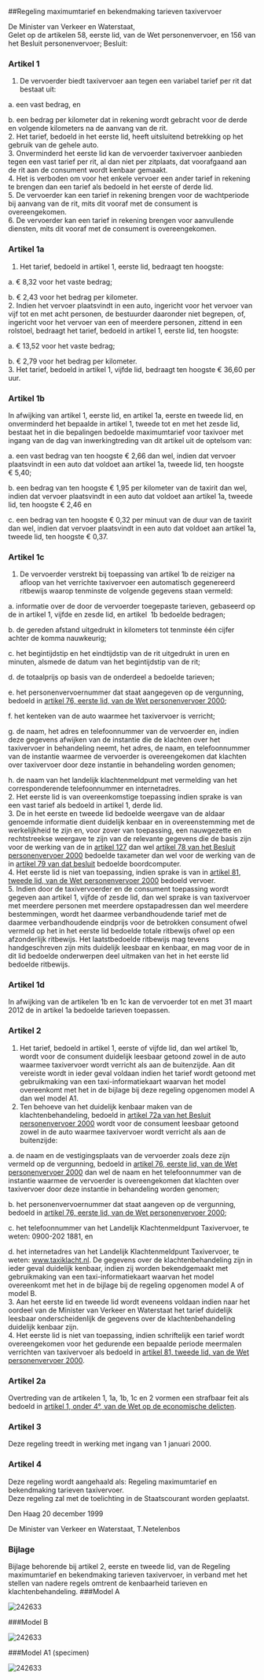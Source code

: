 <meta http-equiv='Content-Type' content='text/html; charset=utf-8' />

##Regeling maximumtarief en bekendmaking tarieven taxivervoer

De Minister van Verkeer en Waterstaat,  
Gelet op de artikelen 58, eerste lid, van de Wet personenvervoer, en 156 van het Besluit personenvervoer;
Besluit:    

### Artikel  1  

1.  De vervoerder biedt taxivervoer aan tegen een variabel tarief per rit dat bestaat uit: 

a. een vast bedrag, en  

b. een bedrag per kilometer dat in rekening wordt gebracht voor de derde en volgende kilometers na de aanvang van de rit.     
2.  Het tarief, bedoeld in het eerste lid, heeft uitsluitend betrekking op het gebruik van de gehele auto.   
3.  Onverminderd het eerste lid kan de vervoerder taxivervoer aanbieden tegen een vast tarief per rit, al dan niet per zitplaats, dat voorafgaand aan de rit aan de consument wordt kenbaar gemaakt.   
4.  Het is verboden om voor het enkele vervoer een ander tarief in rekening te brengen dan een tarief als bedoeld in het eerste of derde lid.   
5.  De vervoerder kan een tarief in rekening brengen voor de wachtperiode bij aanvang van de rit, mits dit vooraf met de consument is overeengekomen.   
6.  De vervoerder kan een tarief in rekening brengen voor aanvullende diensten, mits dit vooraf met de consument is overeengekomen.   

### Artikel  1a  

1.  Het tarief, bedoeld in artikel 1, eerste lid, bedraagt ten hoogste: 

a. € 8,32 voor het vaste bedrag;  

b. € 2,43 voor het bedrag per kilometer.     
2.  Indien het vervoer plaatsvindt in een auto, ingericht voor het vervoer van vijf tot en met acht personen, de bestuurder daaronder niet begrepen, of, ingericht voor het vervoer van een of meerdere personen, zittend in een rolstoel, bedraagt het tarief, bedoeld in artikel 1, eerste lid, ten hoogste: 

a. € 13,52 voor het vaste bedrag;  

b. € 2,79 voor het bedrag per kilometer.     
3.  Het tarief, bedoeld in artikel 1, vijfde lid, bedraagt ten hoogste € 36,60 per uur.   

### Artikel  1b  

In afwijking van artikel 1, eerste lid, en artikel 1a, eerste en tweede lid, en onverminderd het bepaalde in artikel 1, tweede tot en met het zesde lid, bestaat het in die bepalingen bedoelde maximumtarief voor taxivoer met ingang van de dag van inwerkingtreding van dit artikel uit de optelsom van: 

a. een vast bedrag van ten hoogste € 2,66 dan wel, indien dat vervoer plaatsvindt in een auto dat voldoet aan artikel 1a, tweede lid, ten hoogste € 5,40;  

b. een bedrag van ten hoogste € 1,95 per kilometer van de taxirit dan wel, indien dat vervoer plaatsvindt in een auto dat voldoet aan artikel 1a, tweede lid, ten hoogste € 2,46 en  

c. een bedrag van ten hoogste € 0,32 per minuut van de duur van de taxirit dan wel, indien dat vervoer plaatsvindt in een auto dat voldoet aan artikel 1a, tweede lid, ten hoogste € 0,37.    

### Artikel  1c  

1.  De vervoerder verstrekt bij toepassing van artikel 1b de reiziger na afloop van het verrichte taxivervoer een automatisch gegenereerd ritbewijs waarop tenminste de volgende gegevens staan vermeld: 

a. informatie over de door de vervoerder toegepaste tarieven, gebaseerd op de in artikel 1, vijfde en zesde lid, en artikel  1b bedoelde bedragen;  

b. de gereden afstand uitgedrukt in kilometers tot tenminste één cijfer achter de komma nauwkeurig;  

c. het begintijdstip en het eindtijdstip van de rit uitgedrukt in uren en minuten, alsmede de datum van het begintijdstip van de rit;  

d. de totaalprijs op basis van de onderdeel a bedoelde tarieven;  

e. het personenvervoernummer dat staat aangegeven op de vergunning, bedoeld in [artikel 76, eerste lid, van de Wet personenvervoer 2000](../../../../../../../../wet/wet/personenvervoer/2000/BWBR0011470/README.md);  

f. het kenteken van de auto waarmee het taxivervoer is verricht;  

g. de naam, het adres en telefoonnummer van de vervoerder en, indien deze gegevens afwijken van de instantie die de klachten over het taxivervoer in behandeling neemt, het adres, de naam, en telefoonnummer van de instantie waarmee de vervoerder is overeengekomen dat klachten over taxivervoer door deze instantie in behandeling worden genomen;  

h. de naam van het landelijk klachtenmeldpunt met vermelding van het corresponderende telefoonnummer en internetadres.     
2.  Het eerste lid is van overeenkomstige toepassing indien sprake is van een vast tarief als bedoeld in artikel 1, derde lid.   
3.  De in het eerste en tweede lid bedoelde weergave van de aldaar genoemde informatie dient duidelijk kenbaar en in overeenstemming met de werkelijkheid te zijn en, voor zover van toepassing, een nauwgezette en rechtstreekse weergave te zijn van de relevante gegevens die de basis zijn voor de werking van de in [artikel 127](../../../../../../../../AMvB/besluit/personenvervoer/2000/BWBR0011982/README.md) dan wel [artikel 78 van het Besluit personenvervoer 2000](../../../../../../../../AMvB/besluit/personenvervoer/2000/BWBR0011982/README.md) bedoelde taxameter dan wel voor de werking van de in [artikel 79 van dat besluit](../../../../../../../../AMvB/besluit/personenvervoer/2000/BWBR0011982/README.md) bedoelde boordcomputer.   
4.  Het eerste lid is niet van toepassing, indien sprake is van in [artikel 81, tweede lid, van de Wet personenvervoer 2000](../../../../../../../../wet/wet/personenvervoer/2000/BWBR0011470/README.md) bedoeld vervoer.   
5.  Indien door de taxivervoerder en de consument toepassing wordt gegeven aan artikel 1, vijfde of zesde lid, dan wel sprake is van taxivervoer met meerdere personen met meerdere opstapadressen dan wel meerdere bestemmingen, wordt het daarmee verbandhoudende tarief met de daarmee verbandhoudende eindprijs voor de betrokken consument ofwel vermeld op het in het eerste lid bedoelde totale ritbewijs ofwel op een afzonderlijk ritbewijs. Het laatstbedoelde ritbewijs mag tevens handgeschreven zijn mits duidelijk leesbaar en kenbaar, en mag voor de in dit lid bedoelde onderwerpen deel uitmaken van het in het eerste lid bedoelde ritbewijs.   

### Artikel  1d  

In afwijking van de artikelen 1b en 1c kan de vervoerder tot en met 31 maart 2012 de in artikel 1a bedoelde tarieven toepassen.  

### Artikel  2  

1.  Het tarief, bedoeld in artikel 1, eerste of vijfde lid, dan wel artikel 1b, wordt voor de consument duidelijk leesbaar getoond zowel in de auto waarmee taxivervoer wordt verricht als aan de buitenzijde. Aan dit vereiste wordt in ieder geval voldaan indien het tarief wordt getoond met gebruikmaking van een taxi-informatiekaart waarvan het model overeenkomt met het in de bijlage bij deze regeling opgenomen model A dan wel model A1.   
2.  Ten behoeve van het duidelijk kenbaar maken van de klachtenbehandeling, bedoeld in [artikel 72a van het Besluit personenvervoer 2000](../../../../../../../../AMvB/besluit/personenvervoer/2000/BWBR0011982/README.md) wordt voor de consument leesbaar getoond zowel in de auto waarmee taxivervoer wordt verricht als aan de buitenzijde: 

a. de naam en de vestigingsplaats van de vervoerder zoals deze zijn vermeld op de vergunning, bedoeld in [artikel 76, eerste lid, van de Wet personenvervoer 2000](../../../../../../../../wet/wet/personenvervoer/2000/BWBR0011470/README.md) dan wel de naam en het telefoonnummer van de instantie waarmee de vervoerder is overeengekomen dat klachten over taxivervoer door deze instantie in behandeling worden genomen;  

b. het personenvervoernummer dat staat aangeven op de vergunning, bedoeld in [artikel 76, eerste lid, van de Wet personenvervoer 2000](../../../../../../../../wet/wet/personenvervoer/2000/BWBR0011470/README.md);  

c. het telefoonnummer van het Landelijk Klachtenmeldpunt Taxivervoer, te weten: 0900-202 1881, en  

d. het internetadres van het Landelijk Klachtenmeldpunt Taxivervoer, te weten: www.taxiklacht.nl.   De gegevens over de klachtenbehandeling zijn in ieder geval duidelijk kenbaar, indien zij worden bekendgemaakt met gebruikmaking van een taxi-informatiekaart waarvan het model overeenkomt met het in de bijlage bij de regeling opgenomen model A of model B.   
3.  Aan het eerste lid en tweede lid wordt eveneens voldaan indien naar het oordeel van de Minister van Verkeer en Waterstaat het tarief duidelijk leesbaar onderscheidenlijk de gegevens over de klachtenbehandeling duidelijk kenbaar zijn.   
4.  Het eerste lid is niet van toepassing, indien schriftelijk een tarief wordt overeengekomen voor het gedurende een bepaalde periode meermalen verrichten van taxivervoer als bedoeld in [artikel 81, tweede lid, van de Wet personenvervoer 2000](../../../../../../../../wet/wet/personenvervoer/2000/BWBR0011470/README.md).   

### Artikel  2a  

Overtreding van de artikelen 1, 1a, 1b, 1c en 2 vormen een strafbaar feit als bedoeld in [artikel 1, onder 4°, van de Wet op de economische delicten](../../../../../../../../wet/wet/op/de/economische/delicten/BWBR0002063/README.md).  

### Artikel  3  

Deze regeling treedt in werking met ingang van 1 januari 2000.  

### Artikel  4  

Deze regeling wordt aangehaald als: Regeling maximumtarief en bekendmaking tarieven taxivervoer.  
Deze regeling zal met de toelichting in de Staatscourant worden geplaatst.   

Den Haag 
20 december 1999    

De 
Minister van Verkeer en Waterstaat, 
T.Netelenbos   

### Bijlage  

Bijlage behorende bij artikel 2, eerste en tweede lid, van de Regeling maximumtarief en bekendmaking tarieven taxivervoer, in verband met het stellen van nadere regels omtrent de kenbaarheid tarieven en klachtenbehandeling. 
###Model A

![242633](http://wetten.overheid.nl/Illustration/242633)

###Model B

![242633](http://wetten.overheid.nl/Illustration/242633)

###Model A1 (specimen)

![242633](http://wetten.overheid.nl/Illustration/242633)

